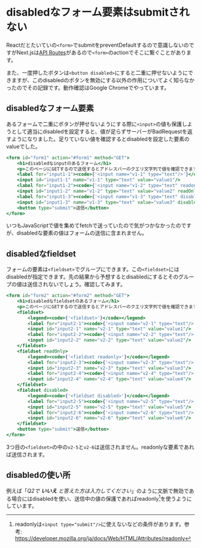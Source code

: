 # disabledなフォーム要素はsubmitされない

Reactだとたいていの`<form>`でsubmitをpreventDefaultするので意識しないのですがNext.jsは[API Routes](https://nextjs.org/docs/api-routes/introduction)があるので`<form>`のactionでそこに繋ぐことがあります。

また、一度押したボタンは`<button disabled>`にすると二重に押せないようにできますが、このdisabledのボタンを無効にする以外の作用についてよく知らなかったのでその記録です。動作確認はGoogle Chromeでやっています。

## disabledなフォーム要素

あるフォームで二重にボタンが押せないようにする際に`<input>`の値も保護しようとして適当にdisabledを設定すると、値が足らずサーバーがBadRequestを返すようになりました。足りていない値を確認するとdisabledを設定した要素のvalueでした。

```jsx (include)
<form id="form1" action="#form1" method="GET">
    <h1>disabledなinputのあるフォーム</h1>
    <p>このページにGETするので送信するとアドレスバーのクエリ文字列で値を確認できます。おそらく<code>{'?input1=value1&input2=value2'}</code>になるはずです。</p>
    <label for="input1-1"><code>{'<input name="v1-1" type="text"/>'}</code></label>
    <input id="input1-1" name="v1-1" type="text" value="value1"/>
    <label for="input1-2"><code>{'<input name="v1-2" type="text" readonly/>'}</code></label>
    <input id="input1-2" name="v1-2" type="text" value="value2" readOnly/>
    <label for="input1-3"><code>{'<input name="v1-3" type="text" disabled/>'}</code></label>
    <input id="input1-3" name="v1-3" type="text" value="value3" disabled/>
    <button type="submit">送信</button>
</form>
```

いつもJavaScriptで値を集めてfetchで送っていたので気がつかなかったのですが、disabledな要素の値はフォームの送信に含まれません。

## disabledなfieldset

フォームの要素は`<fieldset>`でグループにできます。この`<fieldset>`にはdisabledが指定できます。先の結果から予想するとdisabledにするとそのグループの値は送信されないでしょう。確認してみます。

```jsx (include)
<form id="form2" action="#form2" method="GET">
    <h1>disabledなfieldsetのあるフォーム</h1>
    <p>このページにGETするので送信するとアドレスバーのクエリ文字列で値を確認できます。</p>
    <fieldset>
        <legend><code>{'<fieldset>'}</code></legend>
        <label for="input2-1"><code>{'<input name="v2-1" type="text"/>'}</code></label>
        <input id="input2-1" name="v2-1" type="text" value="value1"/>
        <label for="input2-2"><code>{'<input name="v2-2" type="text"/>'}</code></label>
        <input id="input2-2" name="v2-2" type="text" value="value2"/>
    </fieldset>
    <fieldset readOnly>
        <legend><code>{'<fieldset readonly>'}</code></legend>
        <label for="input2-3"><code>{'<input name="v2-3" type="text"/>'}</code></label>
        <input id="input2-3" name="v2-3" type="text" value="value3"/>
        <label for="input2-4"><code>{'<input name="v2-4" type="text"/>'}</code></label>
        <input id="input2-4" name="v2-4" type="text" value="value4"/>
    </fieldset>
    <fieldset disabled>
        <legend><code>{'<fieldset disabled>'}</code></legend>
        <label for="input2-5"><code>{'<input name="v2-5" type="text"/>'}</code></label>
        <input id="input2-5" name="v2-5" type="text" value="value5"/>
        <label for="input2-6"><code>{'<input name="v2-6" type="text"/>'}</code></label>
        <input id="input2-6" name="v2-6" type="text" value="value6"/>
    </fieldset>
    <button type="submit">送信</button>
</form>
```

3つ目の`<fieldset>`の中の`v2-5`と`v2-6`は送信されません。readonlyな要素であれば送信されます。

## disabledの使い所

例えば「*Q2で **いいえ** と答えた方は入力してください*」のように文脈で無効である場合にはdisabledを使い、送信中の値の保護であればreadonly[^1]を使うようにしています。

[^1]: readonlyは`<input type="submit"/>`に使えないなどの条件があります。参考: https://developer.mozilla.org/ja/docs/Web/HTML/Attributes/readonly